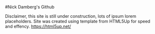 #Nick Damberg's Github

Disclaimer, this site is still under construction, lots of ipsum lorem placeholders.
Site was created using template from HTML5Up for speed and effency.
https://html5up.net/